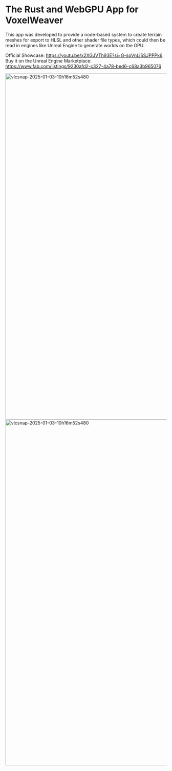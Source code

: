 # **The Rust and WebGPU App for VoxelWeaver**

This app was developed to provide a node-based system to create terrain meshes for export to HLSL and other shader file types, which could then be read in engines like Unreal Engine to generate worlds on the GPU.

Official Showcase: https://youtu.be/x2XGJVTh93E?si=G-soVnLjSSJPPPk6
Buy it on the Unreal Engine Marketplace: https://www.fab.com/listings/9230afd2-c327-4a78-bed6-c68a3b965076

<img width="1920" height="1080" alt="vlcsnap-2025-01-03-10h16m52s480" src="https://github.com/user-attachments/assets/062a1b78-0d75-4659-a54e-90fae7a4aebc" />
<img width="1920" height="1080" alt="vlcsnap-2025-01-03-10h16m52s480" src="[https://github.com/user-attachments/assets/062a1b78-0d75-4659-a54e-90fae7a4aebc](https://github.com/user-attachments/assets/3faecef4-f243-4650-afc7-15dc851a4db7)" />
